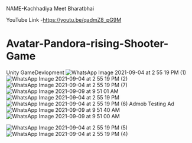 NAME-Kachhadiya Meet Bharatbhai

YouTube Link -https://youtu.be/qadmZ8_pG9M
# Avatar-Pandora-rising-Shooter-Game
Unity GameDevlopment
![WhatsApp Image 2021-09-04 at 2 55 19 PM (1)](https://user-images.githubusercontent.com/69210584/132565424-abb10957-617f-4619-95e2-66560fa4ecb5.jpeg)
![WhatsApp Image 2021-09-04 at 2 55 19 PM (2)](https://user-images.githubusercontent.com/69210584/132565498-73bef05a-6030-41be-bee6-403d5714a40f.jpeg)
![WhatsApp Image 2021-09-04 at 2 55 19 PM (7)](https://user-images.githubusercontent.com/69210584/132565527-0392f355-f8c9-4dbe-8edc-71fabb0a6289.jpeg)
![WhatsApp Image 2021-09-09 at 9 51 01 AM](https://user-images.githubusercontent.com/69210584/132623479-38121ef2-79de-4a1f-8c37-25b120c6371b.jpeg)
![WhatsApp Image 2021-09-04 at 2 55 19 PM](https://user-images.githubusercontent.com/69210584/132565579-bca1999c-7ccf-42f7-8fdc-318af2ca7285.jpeg)
![WhatsApp Image 2021-09-04 at 2 55 19 PM (6)](https://user-images.githubusercontent.com/69210584/132565611-3a352600-8cf5-48f2-b01b-27cbb1cc3151.jpeg)
Admob Testing Ad
![WhatsApp Image 2021-09-09 at 9 51 40 AM](https://user-images.githubusercontent.com/69210584/132623827-004d3437-bb78-4a01-9e26-d58ba4892e0a.jpeg)![WhatsApp Image 2021-09-09 at 9 51 00 AM](https://user-images.githubusercontent.com/69210584/132623922-dc6ceaba-47c6-4be3-a18b-6f0b89df3f18.jpeg)

![WhatsApp Image 2021-09-04 at 2 55 19 PM (5)](https://user-images.githubusercontent.com/69210584/132566072-5439df4c-c77d-43fb-aa32-2e3c22fa906a.jpeg)
![WhatsApp Image 2021-09-04 at 2 55 19 PM (4)](https://user-images.githubusercontent.com/69210584/132566141-ae3aed0a-ab09-4671-81ab-2962d9a59fb5.jpeg)

